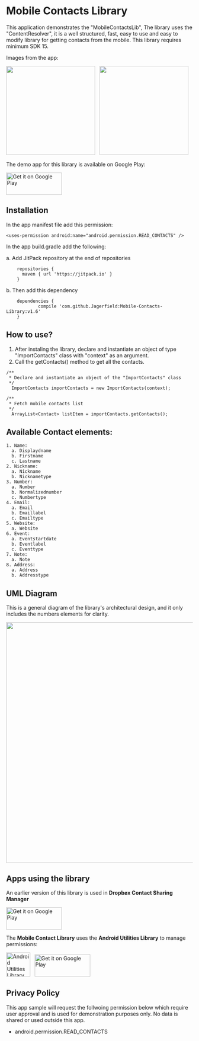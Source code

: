 # Mobile Contacts Library

This application demonstrates the "MobileContactsLib", The library uses the "ContentResolver", it is a well structured, fast, easy to use and easy to modify library for getting contacts from the mobile. This library requires minimum SDK 15.

Images from the app:

<img src="https://github.com/Jagerfield/Mobile-Contacts-Library/blob/master/Snapshots/Screenshot_ContactList.png" width="240"/> &#160;
<img src="https://github.com/Jagerfield/Mobile-Contacts-Library/blob/master/Snapshots/Screenshot_ContactDetails.png" width="240"/>


The demo app for this library is available on Google Play:

<a href='https://play.google.com/store/apps/details?id=jagerfield.mobilecontactslibrary'><img alt='Get it on Google Play' src='https://play.google.com/intl/en_us/badges/images/generic/en_badge_web_generic.png' width="150" height="60"/></a>


## Installation

In the app manifest file add this permission: 

  ```
  <uses-permission android:name="android.permission.READ_CONTACTS" />
  ``` 
In the app build.gradle add the following:

  a. Add JitPack repository at the end of repositories 

```
    repositories {
      maven { url 'https://jitpack.io' }
    }
 ```
 
  b. Then add this dependency
 
```
    dependencies {
	        compile 'com.github.Jagerfield:Mobile-Contacts-Library:v1.6'
	}
```

## How to use?

1. After instaling the library, declare and instantiate an object of type "ImportContacts" class with "context" as an argument.
2. Call the getContacts() method to get all the contacts.

  ```
  /**
   * Declare and instantiate an object of the "ImportContacts" class
   */
    ImportContacts importContacts = new ImportContacts(context);

  /**
   * Fetch mobile contacts list
   */
    ArrayList<Contact> listItem = importContacts.getContacts();
  ```

## Available Contact elements:

  ```
  1. Name: 
    a. Displaydname
    b. Firstname
    c. Lastname
  2. Nickname: 
    a. Nickname
    b. Nicknametype
  3. Number: 
    a. Number
    b. Normalizednumber
    c. Numbertype
  4. Email: 
    a. Email
    b. Emaillabel
    c. Emailtype
  5. Website:
    a. Website
  6. Event:
    a. Eventstartdate
    b. Eventlabel
    c. Eventtype
  7. Note:
    a. Note
  8. Address:
    a. Address
    b. Addresstype
  ```

## UML Diagram

This is a general diagram of the library's architectural design, and it only includes the numbers elements for clarity. 

<img src="https://github.com/Jagerfield/Mobile-Contacts-Library/blob/master/Snapshots/ContactLib_UML.PNG" width="650">

## Apps using the library
 An earlier version of this library is used in **Dropbøx Contact Sharing Manager**

<a href='https://play.google.com/store/apps/details?id=jagerfield.dcm'><img alt='Get it on Google Play' src='https://play.google.com/intl/en_us/badges/images/generic/en_badge_web_generic.png' width="150" height="60"/></a>

The **Mobile Contact Library** uses the **Android Utilities Library** to manage permissions:

<a href='https://github.com/Jagerfield/Android-Utilities-Library'><img alt='Android Utilities Library' src="https://github.com/Jagerfield/Mobile-Contacts-Library/blob/master/Snapshots/Octocat.png" width="65"/></a> &#160; <a href='https://play.google.com/store/apps/details?id=jagerfield.utilities'><img alt='Get it on Google Play' src='https://play.google.com/intl/en_us/badges/images/generic/en_badge_web_generic.png' width="150" height="60"/></a>


## Privacy Policy

This app sample will request the follwoing permission below which require user approval and is used for demonstration purposes only. No data is shared or used outside this app.

* android.permission.READ_CONTACTS
